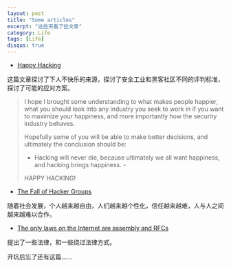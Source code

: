 ```yaml
---
layout: post
title: "Some articles"
excerpt: "这些天看了些文章"
category: Life
tags: [Life]
disqus: true
---
```



- [Happy Hacking](http://phrack.org/issues/68/7.html#article)

这篇文章探讨了下人不快乐的来源，探讨了安全工业和黑客社区不同的评判标准，探讨了可能的应对方案。

> I hope I brought some understanding to what makes people happier, what you
> should look into any industry you seek to work in if you want to maximize
> your happiness, and more importantly how the security industry behaves. 
> 
> Hopefully some of you will be able to make better decisions, and ultimately
> the conclusion should be:
> 
>   - Hacking will never die, because ultimately we all want happiness, and
>     hacking brings happiness. -
> 
> HAPPY HACKING!

- [ The Fall of Hacker Groups](http://phrack.org/papers/fall_of_groups.html)

随着社会发展，个人越来越自由，人们越来越个性化，信任越来越难，人与人之间越来越难以合作。

- [The only laws on the Internet are assembly and RFCs](http://phrack.org/issues/65/6.html)

提出了一些法律，和一些绕过法律方式。

开坑后忘了还有这篇……
